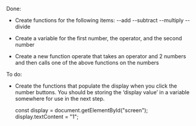 Done:
- Create functions for the following items:
--add
--subtract
--multiply
--divide

- Create a variable for the first number, the operator, and the second number

- Create a new function operate that takes an operator and 2 numbers and then calls one of the above functions on the numbers


To do:

- Create the functions that populate the display when you click the number buttons. You should be storing the ‘display value’ in a variable somewhere for use in the next step.



    const display = document.getElementById("screen");
    display.textContent = "1";